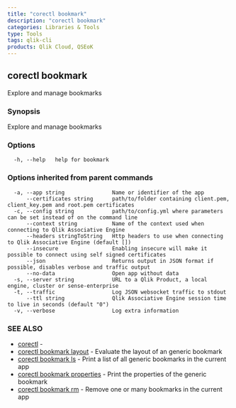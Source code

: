 ```yaml
---
title: "corectl bookmark"
description: "corectl bookmark"
categories: Libraries & Tools
type: Tools
tags: qlik-cli
products: Qlik Cloud, QSEoK
---
```

## corectl bookmark

Explore and manage bookmarks

### Synopsis

Explore and manage bookmarks

### Options

```
  -h, --help   help for bookmark
```

### Options inherited from parent commands

```
  -a, --app string               Name or identifier of the app
      --certificates string      path/to/folder containing client.pem, client_key.pem and root.pem certificates
  -c, --config string            path/to/config.yml where parameters can be set instead of on the command line
      --context string           Name of the context used when connecting to Qlik Associative Engine
      --headers stringToString   Http headers to use when connecting to Qlik Associative Engine (default [])
      --insecure                 Enabling insecure will make it possible to connect using self signed certificates
      --json                     Returns output in JSON format if possible, disables verbose and traffic output
      --no-data                  Open app without data
  -s, --server string            URL to a Qlik Product, a local engine, cluster or sense-enterprise
  -t, --traffic                  Log JSON websocket traffic to stdout
      --ttl string               Qlik Associative Engine session time to live in seconds (default "0")
  -v, --verbose                  Log extra information
```

### SEE ALSO

* [corectl](/commands/corectl)	 - 
* [corectl bookmark layout](/commands/corectl_bookmark_layout)	 - Evaluate the layout of an generic bookmark
* [corectl bookmark ls](/commands/corectl_bookmark_ls)	 - Print a list of all generic bookmarks in the current app
* [corectl bookmark properties](/commands/corectl_bookmark_properties)	 - Print the properties of the generic bookmark
* [corectl bookmark rm](/commands/corectl_bookmark_rm)	 - Remove one or many bookmarks in the current app


